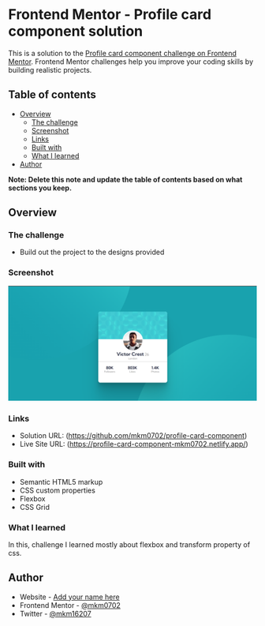 # Frontend Mentor - Profile card component solution

This is a solution to the [Profile card component challenge on Frontend Mentor](https://www.frontendmentor.io/challenges/profile-card-component-cfArpWshJ). Frontend Mentor challenges help you improve your coding skills by building realistic projects.

## Table of contents

- [Overview](#overview)
  - [The challenge](#the-challenge)
  - [Screenshot](#screenshot)
  - [Links](#links)
  - [Built with](#built-with)
  - [What I learned](#what-i-learned)
- [Author](#author)

**Note: Delete this note and update the table of contents based on what sections you keep.**

## Overview

### The challenge

- Build out the project to the designs provided

### Screenshot

![](./s.png)

### Links

- Solution URL: (https://github.com/mkm0702/profile-card-component)
- Live Site URL: (https://profile-card-component-mkm0702.netlify.app/)

### Built with

- Semantic HTML5 markup
- CSS custom properties
- Flexbox
- CSS Grid

### What I learned

In this, challenge I learned mostly about flexbox and transform property of css.

## Author

- Website - [Add your name here](https://www.your-site.com)
- Frontend Mentor - [@mkm0702](https://www.frontendmentor.io/profile/mkm0702)
- Twitter - [@mkm16207](https://twitter.com/mkm16207)
